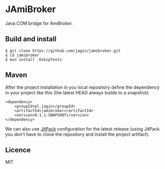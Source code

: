 # JAmiBroker

Java COM bridge for AmiBroker.

## Build and install

    $ git clone https://github.com/jagin/jamibroker.git
    $ cd jamibroker
    $ mvn install -DskipTests

## Maven

After the project installation in you local repository define the dependency in your project like this (the latest HEAD always builds to a snapshot):

    <dependency>
        <groupId>pl.jagin</groupId>
        <artifactId>jamibroker</artifactId>
        <version>0.1.1-SNAPSHOT</version>
    </dependency>

We can also use [JitPack](https://jitpack.io/#jagin/jamibroker/0.1.0) configuration for the latest release (using JitPack you don't have to clone the repository and install the project artifact).

## Licence

MIT